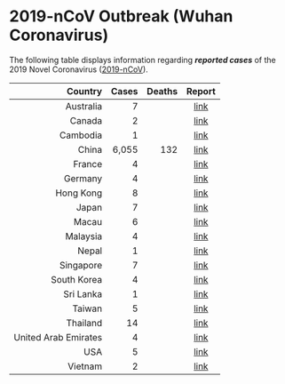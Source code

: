 # 2019-nCoV Outbreak (Wuhan Coronavirus)

The following table displays information regarding **_reported cases_** of the 2019 Novel Coronavirus ([2019-nCoV](https://www.cdc.gov/coronavirus/2019-ncov/index.html)).


| Country     | Cases | Deaths | Report
| ----------: | ----: | -----: | :---------------------------------------------------------: |
| Australia   |     7 |        | [link](https://www.abc.net.au/news/2020-01-29/victoria-confirms-second-case-of-coronavirus/11911076)
| Canada      |     2 |        | [link](https://www.cbc.ca/news/canada/toronto/coronavirus-wuhan-ontario-second-case-1.5441401)
| Cambodia    |     1 |        | [link](https://www.aljazeera.com/news/2020/01/countries-confirmed-cases-coronavirus-200125070959786.html)
| China       | 6,055	|    132 | [link](https://bnonews.com/index.php/2020/01/the-latest-coronavirus-cases/)
| France      |     4 |        | [link](https://bnonews.com/index.php/2020/01/the-latest-coronavirus-cases/)
| Germany     |     4 |        | [link](https://www.n-tv.de/panorama/Bereits-vier-Coronavirus-Faelle-in-Bayern-article21540544.html)
| Hong Kong   |     8 |        | [link](https://www.scmp.com/news/china/society/article/3047716/china-bans-wildlife-trade-killer-wuhan-coronavirus-spreads)
| Japan       |     7 |        | [link](https://bnonews.com/index.php/2020/01/the-latest-coronavirus-cases/)
| Macau       |     6 |        | [link](https://www.macaubusiness.com/sixth-pneumonia-virus-case-confirmed-in-macau/)
| Malaysia    |     4 |        | [link](https://www.thestar.com.my/news/nation/2020/01/26/wuhan-virus-fourth-victim-confirmed-in-malaysia)
| Nepal       |     1 |        | [link](https://www.bbc.com/news/world-asia-china-51259649)
| Singapore   |     7 |        | [link](https://www.straitstimes.com/singapore/wuhan-virus-7-confirmed-cases-in-singapore-no-entry-or-transit-for-new-visitors-with-hubei)
| South Korea |     4 |        | [link](https://www.bbc.com/news/world-asia-china-51259649)
| Sri Lanka   |     1 |        | [link](https://www.ft.com/content/11e019c2-fbdb-3c50-a7fe-d15cec8648c7)
| Taiwan      |     5 |        | [link](https://www.aljazeera.com/news/2020/01/countries-confirmed-cases-coronavirus-200125070959786.html)
| Thailand    |    14 |        | [link](https://www.aljazeera.com/news/2020/01/countries-confirmed-cases-coronavirus-200125070959786.html)
| United Arab Emirates|     4 |        | [link](https://www.thenational.ae/world/asia/coronavirus-live-updates-as-middle-east-confirms-first-case-1.968797)
| USA         |     5 |        | [link](https://www.fox29.com/news/arizona-resident-is-5th-confirmed-case-of-coronavirus-in-us)
| Vietnam     |     2 |        | [link](https://www.aljazeera.com/news/2020/01/countries-confirmed-cases-coronavirus-200125070959786.html)

